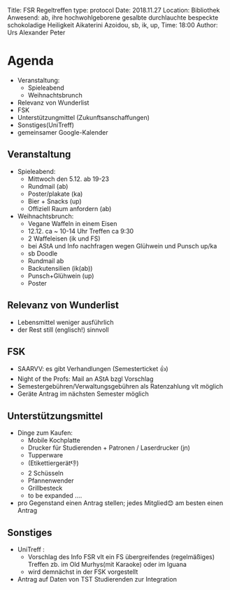 Title: FSR Regeltreffen
type: protocol
Date: 2018.11.27
Location: Bibliothek
Anwesend: ab, ihre hochwohlgeborene gesalbte durchlauchte bespeckte schokoladige Heiligkeit Aikaterini Azoidou, sb, ik, up, 
Time: 18:00
Author: Urs Alexander Peter

# Agenda
- Veranstaltung:
    - Spieleabend
    - Weihnachtsbrunch
- Relevanz von Wunderlist
- FSK
- Unterstützungmittel (Zukunftsanschaffungen)
- Sonstiges(UniTreff)
- gemeinsamer Google-Kalender

## Veranstaltung
- Spieleabend: 
    - Mittwoch den 5.12. ab 19-23
    - Rundmail (ab)
    - Poster/plakate (ka)
    - Bier + Snacks (up)
    - Offiziell Raum anfordern (ab)
- Weihnachtsbrunch:
    - Vegane Waffeln in einem Eisen 
    - 12.12. ca ~ 10-14 Uhr Treffen ca 9:30
    - 2 Waffeleisen (ik und FS)
    - bei AStA und Info nachfragen wegen Glühwein und Punsch up/ka
    - sb Doodle 
    - Rundmail ab
    - Backutensilien (ik(ab))
    - Punsch+Glühwein (up)
    - Poster
   
## Relevanz von Wunderlist
- Lebensmittel weniger ausführlich
- der Rest still (englisch!) sinnvoll

## FSK
- SAARVV: es gibt Verhandlungen (Semesterticket :thumbsup:)
- Night of the Profs: Mail an AStA bzgl Vorschlag
- Semestergebühren/Verwaltungsgebühren als Ratenzahlung vlt möglich
- Geräte Antrag im nächsten Semester möglich

## Unterstützungsmittel 
- Dinge zum Kaufen: 
    - Mobile Kochplatte 
    - Drucker für Studierenden + Patronen / Laserdrucker (jn)
    - Tupperware
    - (Etikettiergerät:thumbsdown:)
    - 2 Schüsseln
    - Pfannenwender
    - Grillbesteck
    - to be expanded ....
- pro Gegenstand einen Antrag stellen; jedes Mitglied:blush: am besten einen Antrag 

## Sonstiges
- UniTreff : 
    - Vorschlag des Info FSR vlt ein FS übergreifendes (regelmäßiges) Treffen zb. im Old Murhys(mit Karaoke) oder im Iguana
    - wird demnächst in der FSK vorgestellt
- Antrag auf Daten von TST Studierenden zur Integration
